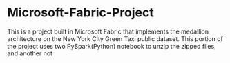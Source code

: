 # Microsoft-Fabric-Project
This is a project built in Microsoft Fabric that implements the medallion architecture on the New York City Green Taxi public dataset. This portion of the project uses two PySpark(Python) notebook to unzip the zipped files, and another not
